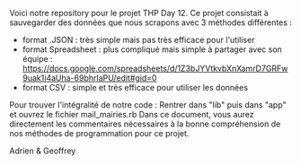 Voici notre repository pour le projet THP Day 12.
Ce projet consistait à sauvegarder des données que nous scrapons avec 3 méthodes différentes : 

- format .JSON : très simple mais pas très efficace pour l'utiliser
- format Spreadsheet : plus compliqué mais simple à partager avec son équipe : https://docs.google.com/spreadsheets/d/1Z3bJYVtkvbXnXamrD7GRFw9uak1i4aUha-69bhrIaPU/edit#gid=0
- format CSV : simple et très efficace pour utiliser les données

Pour trouver l'intégralité de notre code : 
Rentrer dans "lib" puis dans "app" et ouvrez le fichier mail_mairies.rb
Dans ce document, vous aurez directement les commentaires nécessaires à la bonne compréhension de nos méthodes de programmation pour ce projet.

Adrien & Geoffrey
